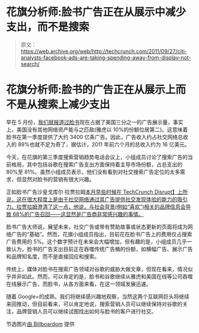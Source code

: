 # 花旗分析师:脸书广告正在从展示中减少支出，而不是搜索

> 原文：<https://web.archive.org/web/http://techcrunch.com/2011/09/27/citi-analysts-facebook-ads-are-taking-spending-away-from-display-not-search/>

# 花旗分析师:脸书的广告正在从展示上而不是从搜索上减少支出

早在 5 月份，[我们就报道过脸书](https://web.archive.org/web/20230204234851/https://techcrunch.com/2011/05/04/facebook-one-third-online-ads/)现在占据了美国三分之一的广告展示量，事实上，美国没有其他网络资产能与之匹敌(雅虎以 10%的份额位居第二)。这意味着脸书在第一季度提供了大约 3400 亿条广告。因此，广告收入约占社交网络总收入的 89%也就不足为奇了，据估计，2011 年前六个月的总收入约为 16 亿美元。

今天，在花旗的第三季度搜索营销趋势电话会议上，小组成员讨论了搜索广告的当前格局，其中包括谷歌在搜索广告支出方面保持着主导市场份额，占总支出的 80%至 81%。虽然小组成员表示，他们没有看到对社交搜索广告定位的太多需求，但显然对脸书的营销有很大兴趣。

正如脸书广告沙皇戈库尔·拉贾拉姆[本月早些时候在 TechCrunch Disrupt】上所说，这在很大程度上是由于社交网络通过其广告提供社交发现体验的能力的吸引力。拉贾拉姆澄清了这一点，他说，与社会背景(例如“喜欢”)相关的品牌信息会导致 68%的广告召回——这显然是广告商非常感兴趣的事情。](https://web.archive.org/web/20230204234851/https://techcrunch.com/2011/09/14/most-of-the-page-views-on-facebook-contain-social-ad-formats/)

脸书广告大师说，展望未来，社交广告或带有赞助故事或状态更新的页面将成为网络广告的“基础”。然而，花旗小组成员指出，目前花在脸书广告上的费用仅占搜索广告费用的 5%。这个数字预计在未来会大幅增加，但有趣的是，小组成员几乎一致认为，脸书的广告支出目前正在吞噬传统广告桶的份额，如横幅广告、展示广告和品牌知名度，而不是直接回应和搜索。

传统上，媒体对脸书在搜索广告领域对谷歌的威胁大做文章，但现在看来，情况似乎并非如此。然而，可以肯定的是，脸书和谷歌继续从雅虎和美国在线等公司吞噬在线展示广告，而脸书，从各方面来看，在这一领域发展迅速。

随着 Google+的成熟，我们将继续感兴趣地观察，当然这两个互联网巨头将继续来回推动，但目前看来，可以肯定地说，搜索营销人员可以继续保持对谷歌的关注，品牌营销人员可以继续试图找出如何与脸书的客户进行社交。

节选图片[由 Billboardom](https://web.archive.org/web/20230204234851/http://billboardom.blogspot.com/2009/11/billboard-promotes-facebook-page.html) 提供